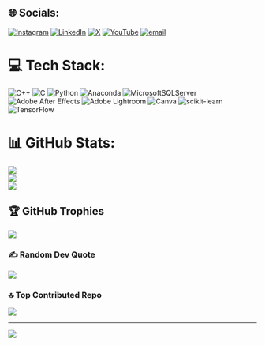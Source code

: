 
## 🌐 Socials:
[![Instagram](https://img.shields.io/badge/Instagram-%23E4405F.svg?logo=Instagram&logoColor=white)](https://instagram.com/techwithkishann) [![LinkedIn](https://img.shields.io/badge/LinkedIn-%230077B5.svg?logo=linkedin&logoColor=white)](https://linkedin.com/in/kishanishere) [![X](https://img.shields.io/badge/X-black.svg?logo=X&logoColor=white)](https://x.com/@techwithkishan) [![YouTube](https://img.shields.io/badge/YouTube-%23FF0000.svg?logo=YouTube&logoColor=white)](https://youtube.com/@techwithkishan101) [![email](https://img.shields.io/badge/Email-D14836?logo=gmail&logoColor=white)](mailto:techwithkishan.ai@mail.com) 

# 💻 Tech Stack:
![C++](https://img.shields.io/badge/c++-%2300599C.svg?style=for-the-badge&logo=c%2B%2B&logoColor=white) ![C](https://img.shields.io/badge/c-%2300599C.svg?style=for-the-badge&logo=c&logoColor=white) ![Python](https://img.shields.io/badge/python-3670A0?style=for-the-badge&logo=python&logoColor=ffdd54) ![Anaconda](https://img.shields.io/badge/Anaconda-%2344A833.svg?style=for-the-badge&logo=anaconda&logoColor=white) ![MicrosoftSQLServer](https://img.shields.io/badge/Microsoft%20SQL%20Server-CC2927?style=for-the-badge&logo=microsoft%20sql%20server&logoColor=white) ![Adobe After Effects](https://img.shields.io/badge/Adobe%20After%20Effects-9999FF.svg?style=for-the-badge&logo=Adobe%20After%20Effects&logoColor=white) ![Adobe Lightroom](https://img.shields.io/badge/Adobe%20Lightroom-31A8FF.svg?style=for-the-badge&logo=Adobe%20Lightroom&logoColor=white) ![Canva](https://img.shields.io/badge/Canva-%2300C4CC.svg?style=for-the-badge&logo=Canva&logoColor=white) ![scikit-learn](https://img.shields.io/badge/scikit--learn-%23F7931E.svg?style=for-the-badge&logo=scikit-learn&logoColor=white) ![TensorFlow](https://img.shields.io/badge/TensorFlow-%23FF6F00.svg?style=for-the-badge&logo=TensorFlow&logoColor=white)
# 📊 GitHub Stats:
![](https://github-readme-stats.vercel.app/api?username=techwithkishan&theme=dark&hide_border=false&include_all_commits=false&count_private=false)<br/>
![](https://nirzak-streak-stats.vercel.app/?user=techwithkishan&theme=dark&hide_border=false)<br/>
![](https://github-readme-stats.vercel.app/api/top-langs/?username=techwithkishan&theme=dark&hide_border=false&include_all_commits=false&count_private=false&layout=compact)

## 🏆 GitHub Trophies
![](https://github-profile-trophy.vercel.app/?username=techwithkishan&theme=radical&no-frame=false&no-bg=false&margin-w=4)

### ✍️ Random Dev Quote
![](https://quotes-github-readme.vercel.app/api?type=horizontal&theme=radical)

### 🔝 Top Contributed Repo
![](https://github-contributor-stats.vercel.app/api?username=techwithkishan&limit=5&theme=dark&combine_all_yearly_contributions=true)

---
[![](https://visitcount.itsvg.in/api?id=techwithkishan&icon=6&color=0)](https://visitcount.itsvg.in)

<!-- Proudly created with GPRM ( https://gprm.itsvg.in ) -->
